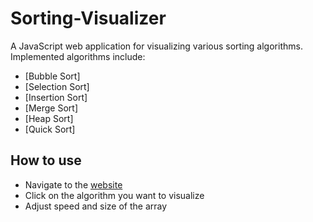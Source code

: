 # Sorting-Visualizer

A JavaScript web application for visualizing various sorting algorithms. Implemented algorithms include:

- [Bubble Sort]
- [Selection Sort]
- [Insertion Sort]
- [Merge Sort]
- [Heap Sort]
- [Quick Sort]

## How to use

- Navigate to the [website](https://sorting-visualiser-five.vercel.app/)
- Click on the algorithm you want to visualize
- Adjust speed and size of the array


